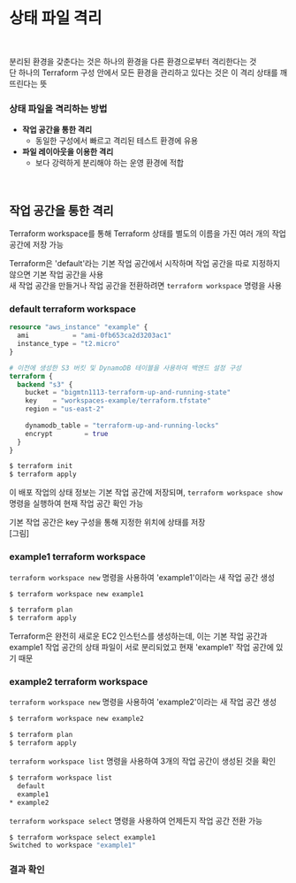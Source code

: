 # 상태 파일 격리

<br>

분리된 환경을 갖춘다는 것은 하나의 환경을 다른 환경으로부터 격리한다는 것  
단 하나의 Terraform 구성 안에서 모든 환경을 관리하고 있다는 것은 이 격리 상태를 깨뜨린다는 뜻

### 상태 파일을 격리하는 방법
- **작업 공간을 통한 격리**
  - 동일한 구성에서 빠르고 격리된 테스트 환경에 유용
- **파일 레이아웃을 이용한 격리**
  - 보다 강력하게 분리해야 하는 운영 환경에 적합

<br>

## 작업 공간을 통한 격리
Terraform workspace를 통해 Terraform 상태를 별도의 이름을 가진 여러 개의 작업 공간에 저장 가능

Terraform은 'default'라는 기본 작업 공간에서 시작하며 작업 공간을 따로 지정하지 않으면 기본 작업 공간을 사용  
새 작업 공간을 만들거나 작업 공간을 전환하려면 `terraform workspace` 명령을 사용

### default terraform workspace
```terraform
resource "aws_instance" "example" {
  ami           = "ami-0fb653ca2d3203ac1"
  instance_type = "t2.micro"
}
```

```terraform
# 이전에 생성한 S3 버킷 및 DynamoDB 테이블을 사용하여 백엔드 설정 구성
terraform {
  backend "s3" {
    bucket = "bigmtn1113-terraform-up-and-running-state"
    key    = "workspaces-example/terraform.tfstate"
    region = "us-east-2"
    
    dynamodb_table = "terraform-up-and-running-locks"
    encrypt        = true
  }
}
```

```bash
$ terraform init
$ terraform apply
```

이 배포 작업의 상태 정보는 기본 작업 공간에 저장되며, `terraform workspace show` 명령을 실행하여 현재 작업 공간 확인 가능

기본 작업 공간은 key 구성을 통해 지정한 위치에 상태를 저장  
[그림]

### example1 terraform workspace
`terraform workspace new` 명령을 사용하여 'example1'이라는 새 작업 공간 생성

```bash
$ terraform workspace new example1

$ terraform plan
$ terraform apply
```

Terraform은 완전히 새로운 EC2 인스턴스를 생성하는데, 이는 기본 작업 공간과 example1 작업 공간의 상태 파일이 서로 분리되었고 현재 'example1' 작업 공간에 있기 때문

### example2 terraform workspace
`terraform workspace new` 명령을 사용하여 'example2'이라는 새 작업 공간 생성

```bash
$ terraform workspace new example2

$ terraform plan
$ terraform apply
```

`terraform workspace list` 명령을 사용하여 3개의 작업 공간이 생성된 것을 확인
```bash
$ terraform workspace list
  default
  example1
* example2
```

`terraform workspace select` 명령을 사용하여 언제든지 작업 공간 전환 가능
```bash
$ terraform workspace select example1
Switched to workspace "example1"
```

### 결과 확인
